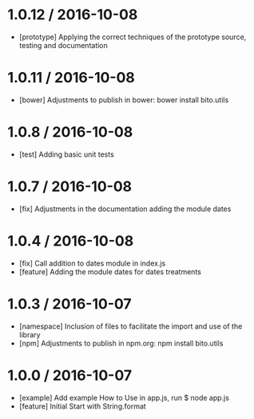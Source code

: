 1.0.12 / 2016-10-08
==================

  * [prototype] Applying the correct techniques of the prototype source, testing and documentation

1.0.11 / 2016-10-08
==================

  * [bower] Adjustments to publish in bower: bower install bito.utils

1.0.8 / 2016-10-08
==================

  * [test] Adding basic unit tests

1.0.7 / 2016-10-08
==================

  * [fix] Adjustments in the documentation adding the module dates

1.0.4 / 2016-10-08
==================
  
  * [fix] Call addition to dates module in index.js
  * [feature] Adding the module dates for dates treatments 

1.0.3 / 2016-10-07
==================

  * [namespace] Inclusion of files to facilitate the import and use of the library
  * [npm] Adjustments to publish in npm.org: npm install bito.utils

1.0.0 / 2016-10-07
==================

  * [example] Add example How to Use in app.js, run $ node app.js
  * [feature] Initial Start with String.format 
  